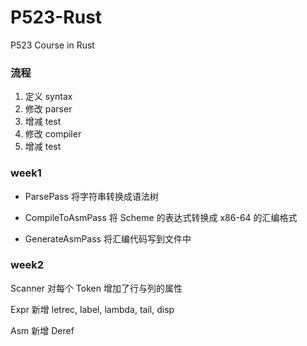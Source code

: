# P523-Rust
P523 Course in Rust


### 流程

1. 定义 syntax
2. 修改 parser
3. 增减 test
4. 修改 compiler
5. 增减 test

### week1

+ ParsePass
将字符串转换成语法树

+ CompileToAsmPass
将 Scheme 的表达式转换成 x86-64 的汇编格式

+ GenerateAsmPass
将汇编代码写到文件中

### week2

Scanner 对每个 Token 增加了行与列的属性

Expr 新增 letrec, label, lambda, tail, disp

Asm 新增 Deref
